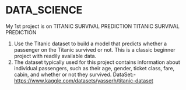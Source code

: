 # DATA_SCIENCE
My 1st project is on TITANIC SURVIVAL PREDICTION
          TITANIC SURVIVAL PREDICTION
1. Use the Titanic dataset to build a model that predicts whether a
   passenger on the Titanic survived or not. This is a classic beginner
   project with readily available data.
2. The dataset typically used for this project contains information
   about individual passengers, such as their age, gender, ticket
   class, fare, cabin, and whether or not they survived.
   DataSet:- https://www.kaggle.com/datasets/yasserh/titanic-dataset
